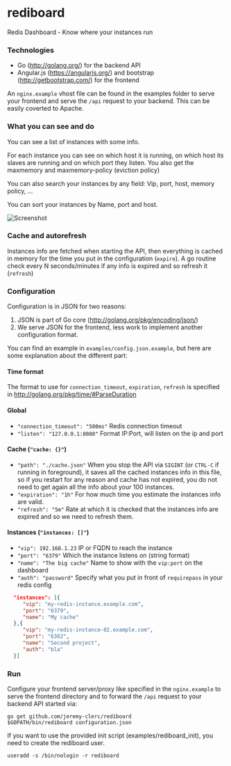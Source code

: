 rediboard
=========

Redis Dashboard - Know where your instances run
### Technologies
* Go (http://golang.org/) for the backend API
* Angular.js (https://angularjs.org/) and bootstrap (http://getbootstrap.com/) for the frontend

An `nginx.example` vhost file can be found in the examples folder to serve your frontend and serve the `/api` request to your backend. This can be easily coverted to Apache.

### What you can see and do

You can see a list of instances with some info.

For each instance you can see on which host it is running, on which host its slaves are running and on which port they listen. You also get the maxmemory and maxmemory-policy (eviction policy)

You can also search your instances by any field: Vip, port, host, memory policy, ...

You can sort your instances by Name, port and host.

![Screenshot](https://raw.github.com/jeremy-clerc/rediboard/master/screenshots/rediboard.png)

### Cache and autorefresh

Instances info are fetched when starting the API, then everything is cached in memory for the time you put in the configuration (`expire`). A go routine check every N seconds/minutes if any info is expired and so refresh it (`refresh`)

### Configuration

Configuration is in JSON for two reasons:

1. JSON is part of Go core (http://golang.org/pkg/encoding/json/)
2. We serve JSON for the frontend, less work to implement another configuration format.

You can find an example in `examples/config.json.example`, but here are some explanation about the different part:

#### Time format

The format to use for `connection_timeout`, `expiration`, `refresh` is specified in http://golang.org/pkg/time/#ParseDuration

#### Global

* `"connection_timeout": "500ms"` Redis connection timeout
* `"listen": "127.0.0.1:8080"` Format IP:Port, will listen on the ip and port

#### Cache (`"cache: {}"`)

*  `"path": "./cache.json"` When you stop the API via `SIGINT` (or `CTRL-C` if running in foreground), it saves all the cached instances info in this file, so if you restart for any reason and cache has not expired, you do not need to get again all the info about your 100 instances.
* `"expiration": "1h"` For how much time you estimate the instances info are valid.
* `"refresh": "5m"` Rate at which it is checked that the instances info are expired and so we need to refresh them.

#### Instances (`"instances: []"`)

* `"vip": 192.168.1.23` IP or FQDN to reach the instance
* `"port": "6379"` Which the instance listens on (string format)
* `"name": "The big cache"` Name to show with the `vip:port` on the dashboard
* `"auth": "password"` Specify what you put in front of `requirepass` in your redis config

```json
  "instances": [{
     "vip": "my-redis-instance.example.com",
     "port": "6379", 
     "name": "My cache"
  },{
     "vip": "my-redis-instance-02.example.com",
     "port": "6382", 
     "name": "Second project",
     "auth": "bla"
  }]
```

### Run

Configure your frontend server/proxy like specified in the `nginx.example` to serve the frontend directory and to forward the `/api` request to your backend API started via:

```
go get github.com/jeremy-clerc/rediboard
$GOPATH/bin/rediboard configuration.json
```

If you want to use the provided init script (examples/rediboard_init), you need to create the rediboard user.

```
useradd -s /bin/nologin -r rediboard
```
